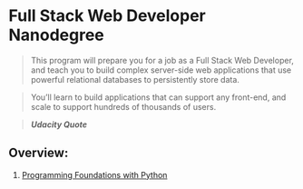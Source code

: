 # Full Stack Web Developer Nanodegree

> This program will prepare you for a job as a Full Stack Web Developer, and teach you to build complex server-side web
> applications that use powerful relational databases to persistently store data.

> You’ll learn to build applications that can support any front-end, and scale to support hundreds of thousands of users.

> *__Udacity Quote__*

## Overview:

1. [Programming Foundations with Python](programming_foundation/README.md)
